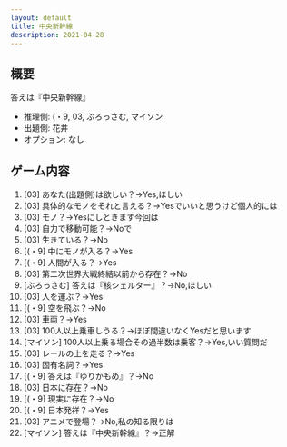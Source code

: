 ```yaml
---
layout: default
title: 中央新幹線
description: 2021-04-28
---
```


## 概要

答えは『中央新幹線』

- 推理側: (・9, 03, ぶろっさむ, マイソン
- 出題側: 花井
- オプション: なし

## ゲーム内容

1. \[03\] あなた(出題側)は欲しい？→Yes,ほしい
2. \[03\] 具体的なモノをそれと言える？→Yesでいいと思うけど個人的には
3. \[03\] モノ？→Yesにしときます今回は
4. \[03\] 自力で移動可能？→Noで
5. \[03\] 生きている？→No
6. \[(・9\] 中にモノが入る？→Yes
7. \[(・9\] 人間が入る？→Yes
8. \[03\] 第二次世界大戦終結以前から存在？→No
9. \[ぶろっさむ\] 答えは『核シェルター』？→No,ほしい
10. \[03\] 人を運ぶ？→Yes
11. \[(・9\] 空を飛ぶ？→No
12. \[03\] 車両？→Yes
13. \[03\] 100人以上乗車しうる？→ほぼ間違いなくYesだと思います
14. \[マイソン\] 100人以上乗る場合その過半数は乗客？→Yes,いい質問だ
15. \[03\] レールの上を走る？→Yes
16. \[03\] 固有名詞？→Yes
17. \[(・9\] 答えは『ゆりかもめ』？→No
18. \[03\] 日本に存在？→No
19. \[(・9\] 現実に存在？→No
20. \[(・9\] 日本発祥？→Yes
21. \[03\] アニメで登場？→No,私の知る限りは
22. \[マイソン\] 答えは『中央新幹線』？→正解
